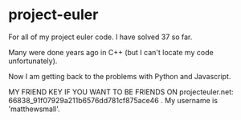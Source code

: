 project-euler
=============
For all of my project euler code.  I have solved 37 so far.

Many were done years ago in C++ (but I can't locate my code unfortunately).

Now I am getting back to the problems with Python and Javascript.

MY FRIEND KEY IF YOU WANT TO BE FRIENDS ON projecteuler.net: 66838_91f07929a211b6576dd781cf875ace46 .  My username is 'matthewsmall'.
